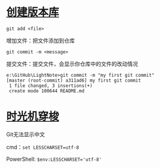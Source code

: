 # [创建版本库](https://www.liaoxuefeng.com/wiki/896043488029600/896827951938304)

`git add <file>`

增加文件：把文件添加到仓库

`git commit -m <message>  `

提交文件：提交文件，会显示你仓库中的文件的改动情况

```
e:\GitHub\LightNote>git commit -m "my first git commit"
[master (root-commit) a311ad6] my first git commit
 1 file changed, 3 insertions(+)
 create mode 100644 README.md
```



# [时光机穿梭](https://www.liaoxuefeng.com/wiki/896043488029600/896954074659008)

Git无法显示中文

cmd：`set LESSCHARSET=utf-8`

PowerShell: `$env:LESSCHARSET='utf-8'`